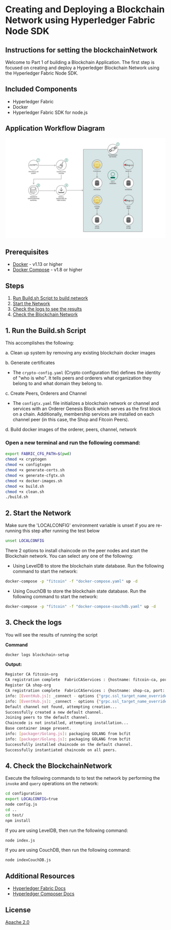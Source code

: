 # Creating and Deploying a Blockchain Network using Hyperledger Fabric Node SDK

## Instructions for setting the blockchainNetwork

Welcome to Part 1 of building a Blockchain Application.  The first step is focused on creating and deploy a Hyperledger Blockchain Network using the Hyperledger Fabric Node SDK. 

## Included Components
* Hyperledger Fabric
* Docker
* Hyperledger Fabric SDK for node.js


## Application Workflow Diagram
![Application Workflow](images/Pattern1-Build-a-network.png)

## Prerequisites
* [Docker](https://www.docker.com/products/overview) - v1.13 or higher
* [Docker Compose](https://docs.docker.com/compose/overview/) - v1.8 or higher

## Steps
1. [Run Build.sh Script to build network](#1-run-the-build.sh-script)
2. [Start the Network](#2-start-the-network)
3. [Check the logs to see the results](#3-check-the-logs)
4. [Check the Blockchain Network](#4-check-the-blockchainnetwork)

## 1. Run the Build.sh Script
This accomplishes the following:

a. Clean up system by removing any existing blockchain docker images

b. Generate certificates

  * The `crypto-config.yaml` (Crypto configuration file) defines the identity of "who is who". It tells peers and orderers what organization they belong to and what domain they belong to.

c.  Create Peers, Orderers and Channel

  * The `configtx.yaml` file initializes a blockchain network or channel and services with an Orderer Genesis Block which serves as the first block on a chain. Additionally, membership services are installed on each channel peer (in this case, the Shop and Fitcoin Peers).

d. Build docker images of the orderer, peers, channel, network

### Open a new terminal and run the following command:
```bash
export FABRIC_CFG_PATH=$(pwd)
chmod +x cryptogen
chmod +x configtxgen
chmod +x generate-certs.sh
chmod +x generate-cfgtx.sh
chmod +x docker-images.sh
chmod +x build.sh
chmod +x clean.sh
./build.sh
```

## 2. Start the Network

Make sure the 'LOCALCONFIG' environment variable is unset if you are re-running this step after running the test below
```bash
unset LOCALCONFIG  
```

There 2 options to install chaincode on the peer nodes and start the Blockchain network. You can select any one of the following:
* Using LevelDB to store the blockchain state database. Run the following command to start the network:
```bash
docker-compose -p "fitcoin" -f "docker-compose.yaml" up -d    
```
* Using CouchDB to store the blockchain state database. Run the following command to start the network:
```bash
docker-compose -p "fitcoin" -f "docker-compose-couchdb.yaml" up -d    
```

## 3. Check the logs

You will see the results of running the script

**Command**
```bash
docker logs blockchain-setup
```
**Output:**
```bash
Register CA fitcoin-org
CA registration complete  FabricCAServices : {hostname: fitcoin-ca, port: 7054}
Register CA shop-org
CA registration complete  FabricCAServices : {hostname: shop-ca, port: 7054}
info: [EventHub.js]: _connect - options {"grpc.ssl_target_name_override":"shop-peer","grpc.default_authority":"shop-peer"}
info: [EventHub.js]: _connect - options {"grpc.ssl_target_name_override":"fitcoin-peer","grpc.default_authority":"fitcoin-peer"}
Default channel not found, attempting creation...
Successfully created a new default channel.
Joining peers to the default channel.
Chaincode is not installed, attempting installation...
Base container image present.
info: [packager/Golang.js]: packaging GOLANG from bcfit
info: [packager/Golang.js]: packaging GOLANG from bcfit
Successfully installed chaincode on the default channel.
Successfully instantiated chaincode on all peers.
```


## 4.  Check the BlockchainNetwork

Execute the following commands to to test the network by performing the `invoke` and `query` operations on the network:
```bash
cd configuration
export LOCALCONFIG=true
node config.js
cd ..
cd test/
npm install
```

If you are using LevelDB, then run the following command:
```bash
node index.js
```

If you are using CouchDB, then run the following command:
```bash
node indexCouchDB.js
```


## Additional Resources
* [Hyperledger Fabric Docs](http://hyperledger-fabric.readthedocs.io/en/latest/)
* [Hyperledger Composer Docs](https://hyperledger.github.io/composer/introduction/introduction.html)

## License
[Apache 2.0](LICENSE)
